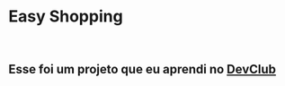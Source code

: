 <h1>Easy Shopping</h1>
<br>
<h2>Esse foi um projeto que eu aprendi no <a href=">https://rodolfomori.com.br/devclub">DevClub</a></h2>
